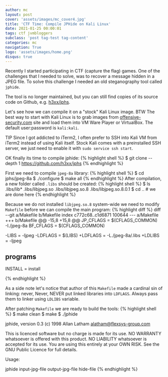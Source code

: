```yaml
---
author: mc
layout: post
cover: 'assets/images/mc_cover4.jpg'
title: 'CTF Time: Compile JPHide on Kali Linux'
date: 2021-01-25 00:00:01
tags: ctf jvmbloggers
subclass: 'post tag-test tag-content'
categories: mc
navigation: True
logo: 'assets/images/home.png'
disqus: true
---
```


Recently I started participating in CTF (capture the flag) games.
One of the challenges that I needed to solve, was to recover a
message hidden in a JPEG file.
To solve this challenge I needed an old steganography tool called `jphide`.

The tool is no longer maintained, but you can still find copies of its source
code on Github, e.g. [h3xx/jphs](https://github.com/h3xx/jphs).

Let's see how we can compile it on a "stock" Kali Linux image.
BTW The best way to start with Kali Linux is to grab
images from [offensive-security.com](https://www.offensive-security.com/kali-linux-vm-vmware-virtualbox-image-download/) site and load them into
VM Ware Player or VirtualBox. The default user:password is `kali:kali`.

TIP Since I got addicted to iTerm2, I often prefer to SSH into Kali VM from iTerm2
instead of using Kali itself. Stock Kali comes with a preinstalled SSH server,
we just need to enable it with `sudo service ssh start`.

OK finally its time to compile jphide:
{% highlight shell %}
$ git clone --depth 1  https://github.com/h3xx/jphs
{% endhighlight %}

First we need to compile `jpeg-8a` library:
{% highlight shell %}
$ cd jphs/jpeg-8a
$ ./configure
$ make all
{% endhighlight %}
After compilation, a new folder called `.libs` should be created:
{% highlight shell %}
$ ls .libs/lib*
.libs/libjpeg.so  .libs/libjpeg.so.8  .libs/libjpeg.so.8.0.1
$ cd .. # we are done here
{% endhighlight %}

Because we do not installed `libjpeg.so.8` system-wide we need
to modify `Makefile` before we can compile the main program:
{% highlight diff %}
diff --git a/Makefile b/Makefile
index c772c68..c1d6871 100644
--- a/Makefile
+++ b/Makefile
@@ -15,8 +15,8 @@ JP_CFLAGS = $(CFLAGS_COMMON) \
            -I./jpeg-8a
 BF_CFLAGS = $(CFLAGS_COMMON)

-LIBS = -ljpeg
-LDFLAGS = $(LIBS)
+LDFLAGS = -L./jpeg-8a/.libs
+LDLIBS = -ljpeg

 ## programs
 INSTALL = install

{% endhighlight %}

As a side note let's notice that author of this `Makefile` made a cardinal sin
of linking: never, Never, NEVER put linked libraries into `LDFLAGS`. Always pass them
to linker using `LDLIBS` variable.

After patching `Makefile` we are ready to build the tools:
{% highlight shell %}
$ make clean
$ make
$ ./jphide

jphide, version 0.3 (c) 1998 Allan Latham <alatham@flexsys-group.com>

This is licenced software but no charge is made for its use.
NO WARRANTY whatsoever is offered with this product.
NO LIABILITY whatsoever is accepted for its use.
You are using this entirely at your OWN RISK.
See the GNU Public Licence for full details.

Usage:

jphide input-jpg-file output-jpg-file hide-file
{% endhighlight %}

